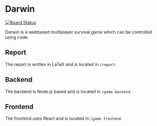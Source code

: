 # Darwin

[![Board Status](https://dev.azure.com/schaumic/0c5ad786-00ad-4f33-9e2d-837cdd2bea74/8fd59d04-09dc-4fbf-b741-249e253249d5/_apis/work/boardbadge/d9f703e6-e575-4d4f-855c-0ffafc97adbf)](https://dev.azure.com/schaumic/0c5ad786-00ad-4f33-9e2d-837cdd2bea74/_boards/board/t/8fd59d04-09dc-4fbf-b741-249e253249d5/Microsoft.RequirementCategory)

Darwin is a webbased multiplayer survival game which can be controlled using code.

## Report

The report is written in LaTeX and is located in `/report`.

## Backend

The backend is Node.js based and is located in `/game-backend`.

## Frontend

The frontend uses React and is located in `/game-frontend`.
